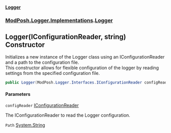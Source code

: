 #### [Logger](index.md 'index')
### [ModPosh.Logger.Implementations](ModPosh.Logger.Implementations.md 'ModPosh.Logger.Implementations').[Logger](ModPosh.Logger.Implementations.Logger.md 'ModPosh.Logger.Implementations.Logger')

## Logger(IConfigurationReader, string) Constructor

Initializes a new instance of the Logger class using an IConfigurationReader and a path to the configuration file.  
This constructor allows for flexible configuration of the logger by reading settings from the specified configuration file.

```csharp
public Logger(ModPosh.Logger.Interfaces.IConfigurationReader configReader, string Path);
```
#### Parameters

<a name='ModPosh.Logger.Implementations.Logger.Logger(ModPosh.Logger.Interfaces.IConfigurationReader,string).configReader'></a>

`configReader` [IConfigurationReader](ModPosh.Logger.Interfaces.IConfigurationReader.md 'ModPosh.Logger.Interfaces.IConfigurationReader')

The IConfigurationReader to read the Logger configuration.

<a name='ModPosh.Logger.Implementations.Logger.Logger(ModPosh.Logger.Interfaces.IConfigurationReader,string).Path'></a>

`Path` [System.String](https://docs.microsoft.com/en-us/dotnet/api/System.String 'System.String')